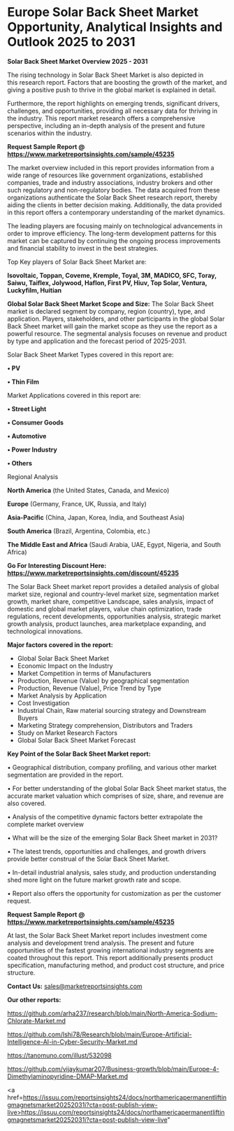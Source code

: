 # Europe Solar Back Sheet Market Opportunity, Analytical Insights and Outlook 2025 to 2031

<Strong> Solar Back Sheet Market Overview 2025 - 2031</strong>

The rising technology in Solar Back Sheet Market is also depicted in this research report. Factors that are boosting the growth of the market, and giving a positive push to thrive in the global market is explained in detail.

Furthermore, the report highlights on emerging trends, significant drivers, challenges, and opportunities, providing all necessary data for thriving in the industry. This report market research offers a comprehensive perspective, including an in-depth analysis of the present and future scenarios within the industry.

<strong>Request Sample Report @ <a href=https://www.marketreportsinsights.com/sample/45235>https://www.marketreportsinsights.com/sample/45235</a></strong>

The market overview included in this report provides information from a wide range of resources like government organizations, established companies, trade and industry associations, industry brokers and other such regulatory and non-regulatory bodies. The data acquired from these organizations authenticate the Solar Back Sheet research report, thereby aiding the clients in better decision making. Additionally, the data provided in this report offers a contemporary understanding of the market dynamics.

The leading players are focusing mainly on technological advancements in order to improve efficiency. The long-term development patterns for this market can be captured by continuing the ongoing process improvements and financial stability to invest in the best strategies.

Top Key players of Solar Back Sheet Market are:

<strong>Isovoltaic, Toppan, Coveme, Kremple, Toyal, 3M, MADICO, SFC, Toray, Saiwu, Taiflex, Jolywood, Haflon, First PV, Hiuv, Top Solar, Ventura, Luckyfilm, Huitian</strong>

<strong><b>Global Solar Back Sheet Market Scope and Size:</b></strong>
The Solar Back Sheet market is declared segment by company, region (country), type, and application. Players, stakeholders, and other participants in the global Solar Back Sheet market will gain the market scope as they use the report as a powerful resource. The segmental analysis focuses on revenue and product by type and application and the forecast period of 2025-2031.

Solar Back Sheet Market Types covered in this report are:

<strong>•  PV

•  Thin Film</strong>

Market Applications covered in this report are:

<strong>•  Street Light

•  Consumer Goods

•  Automotive

•  Power Industry

•  Others</strong> 

Regional Analysis

<strong>North America</strong> (the United States, Canada, and Mexico)

<strong>Europe</strong> (Germany, France, UK, Russia, and Italy)

<strong>Asia-Pacific</strong> (China, Japan, Korea, India, and Southeast Asia)

<strong>South America</strong> (Brazil, Argentina, Colombia, etc.)

<strong>The Middle East and Africa</strong> (Saudi Arabia, UAE, Egypt, Nigeria, and South Africa)

<strong>Go For Interesting Discount Here: <a href=https://www.marketreportsinsights.com/discount/45235>https://www.marketreportsinsights.com/discount/45235</a></strong>

The Solar Back Sheet market report provides a detailed analysis of global market size, regional and country-level market size, segmentation market growth, market share, competitive Landscape, sales analysis, impact of domestic and global market players, value chain optimization, trade regulations, recent developments, opportunities analysis, strategic market growth analysis, product launches, area marketplace expanding, and technological innovations.

<strong><b>Major factors covered in the report:</b></strong>
<ul>
  <li>Global Solar Back Sheet Market </li>
  <li>Economic Impact on the Industry</li>
  <li>Market Competition in terms of Manufacturers</li>
  <li>Production, Revenue (Value) by geographical segmentation</li>
  <li>Production, Revenue (Value), Price Trend by Type</li>
  <li>Market Analysis by Application</li>
  <li>Cost Investigation</li>
  <li>Industrial Chain, Raw material sourcing strategy and Downstream Buyers</li>
  <li>Marketing Strategy comprehension, Distributors and Traders</li>
  <li>Study on Market Research Factors</li>
  <li>Global Solar Back Sheet Market Forecast</li>
</ul>

<strong><b>Key Point of the Solar Back Sheet Market report:</b></strong>

• Geographical distribution, company profiling, and various other market segmentation are provided in the report.

• For better understanding of the global Solar Back Sheet market status, the accurate market valuation which comprises of size, share, and revenue are also covered.

• Analysis of the competitive dynamic factors better extrapolate the complete market overview

• What will be the size of the emerging Solar Back Sheet market in 2031?

• The latest trends, opportunities and challenges, and growth drivers provide better construal of the Solar Back Sheet Market.

• In-detail industrial analysis, sales study, and production understanding shed more light on the future market growth rate and scope.

• Report also offers the opportunity for customization as per the customer request.

<strong>Request Sample Report @ <a href=https://www.marketreportsinsights.com/sample/45235>https://www.marketreportsinsights.com/sample/45235</a></strong>

At last, the Solar Back Sheet Market report includes investment come analysis and development trend analysis. The present and future opportunities of the fastest growing international industry segments are coated throughout this report. This report additionally presents product specification, manufacturing method, and product cost structure, and price structure.

<strong>Contact Us:</strong>
sales@marketreportsinsights.com

<strong>Our other reports:</strong>

<a href=https://github.com/arha237/research/blob/main/North-America-Sodium-Chlorate-Market.md>https://github.com/arha237/research/blob/main/North-America-Sodium-Chlorate-Market.md</a>

<a href=https://github.com/Ishi78/Research/blob/main/Europe-Artificial-Intelligence-AI-in-Cyber-Security-Market.md>https://github.com/Ishi78/Research/blob/main/Europe-Artificial-Intelligence-AI-in-Cyber-Security-Market.md</a>

<a href=https://tanomuno.com/illust/532098>https://tanomuno.com/illust/532098</a>

<a href=https://github.com/vijaykumar207/Business-growth/blob/main/Europe-4-Dimethylaminopyridine-DMAP-Market.md>https://github.com/vijaykumar207/Business-growth/blob/main/Europe-4-Dimethylaminopyridine-DMAP-Market.md</a>

<a href=https://issuu.com/reportsinsights24/docs/northamericapermanentliftingmagnetsmarket20252031i?cta=post-publish-view-live>https://issuu.com/reportsinsights24/docs/northamericapermanentliftingmagnetsmarket20252031i?cta=post-publish-view-live</a>"
